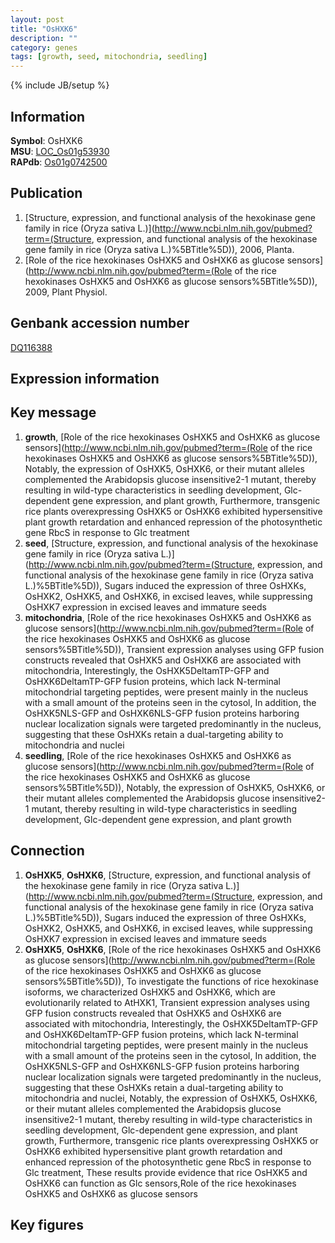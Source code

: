 ```yaml
---
layout: post
title: "OsHXK6"
description: ""
category: genes
tags: [growth, seed, mitochondria, seedling]
---
```

{% include JB/setup %}

## Information
__Symbol__: OsHXK6  
__MSU__: [LOC_Os01g53930](http://rice.plantbiology.msu.edu/cgi-bin/ORF_infopage.cgi?orf=LOC_Os01g53930)  
__RAPdb__: [Os01g0742500](http://rapdb.dna.affrc.go.jp/viewer/gbrowse_details/irgsp1?name=Os01g0742500)  

## Publication
1. [Structure, expression, and functional analysis of the hexokinase gene family in rice (Oryza sativa L.)](http://www.ncbi.nlm.nih.gov/pubmed?term=(Structure, expression, and functional analysis of the hexokinase gene family in rice (Oryza sativa L.)%5BTitle%5D)), 2006, Planta.
2. [Role of the rice hexokinases OsHXK5 and OsHXK6 as glucose sensors](http://www.ncbi.nlm.nih.gov/pubmed?term=(Role of the rice hexokinases OsHXK5 and OsHXK6 as glucose sensors%5BTitle%5D)), 2009, Plant Physiol.

## Genbank accession number
[DQ116388](http://www.ncbi.nlm.nih.gov/nuccore/DQ116388)

## Expression information

## Key message
1. __growth__, [Role of the rice hexokinases OsHXK5 and OsHXK6 as glucose sensors](http://www.ncbi.nlm.nih.gov/pubmed?term=(Role of the rice hexokinases OsHXK5 and OsHXK6 as glucose sensors%5BTitle%5D)),  Notably, the expression of OsHXK5, OsHXK6, or their mutant alleles complemented the Arabidopsis glucose insensitive2-1 mutant, thereby resulting in wild-type characteristics in seedling development, Glc-dependent gene expression, and plant growth, Furthermore, transgenic rice plants overexpressing OsHXK5 or OsHXK6 exhibited hypersensitive plant growth retardation and enhanced repression of the photosynthetic gene RbcS in response to Glc treatment
2. __seed__, [Structure, expression, and functional analysis of the hexokinase gene family in rice (Oryza sativa L.)](http://www.ncbi.nlm.nih.gov/pubmed?term=(Structure, expression, and functional analysis of the hexokinase gene family in rice (Oryza sativa L.)%5BTitle%5D)),  Sugars induced the expression of three OsHXKs, OsHXK2, OsHXK5, and OsHXK6, in excised leaves, while suppressing OsHXK7 expression in excised leaves and immature seeds
3. __mitochondria__, [Role of the rice hexokinases OsHXK5 and OsHXK6 as glucose sensors](http://www.ncbi.nlm.nih.gov/pubmed?term=(Role of the rice hexokinases OsHXK5 and OsHXK6 as glucose sensors%5BTitle%5D)),  Transient expression analyses using GFP fusion constructs revealed that OsHXK5 and OsHXK6 are associated with mitochondria, Interestingly, the OsHXK5DeltamTP-GFP and OsHXK6DeltamTP-GFP fusion proteins, which lack N-terminal mitochondrial targeting peptides, were present mainly in the nucleus with a small amount of the proteins seen in the cytosol, In addition, the OsHXK5NLS-GFP and OsHXK6NLS-GFP fusion proteins harboring nuclear localization signals were targeted predominantly in the nucleus, suggesting that these OsHXKs retain a dual-targeting ability to mitochondria and nuclei
4. __seedling__, [Role of the rice hexokinases OsHXK5 and OsHXK6 as glucose sensors](http://www.ncbi.nlm.nih.gov/pubmed?term=(Role of the rice hexokinases OsHXK5 and OsHXK6 as glucose sensors%5BTitle%5D)),  Notably, the expression of OsHXK5, OsHXK6, or their mutant alleles complemented the Arabidopsis glucose insensitive2-1 mutant, thereby resulting in wild-type characteristics in seedling development, Glc-dependent gene expression, and plant growth

## Connection
1. __OsHXK5__, __OsHXK6__, [Structure, expression, and functional analysis of the hexokinase gene family in rice (Oryza sativa L.)](http://www.ncbi.nlm.nih.gov/pubmed?term=(Structure, expression, and functional analysis of the hexokinase gene family in rice (Oryza sativa L.)%5BTitle%5D)),  Sugars induced the expression of three OsHXKs, OsHXK2, OsHXK5, and OsHXK6, in excised leaves, while suppressing OsHXK7 expression in excised leaves and immature seeds
2. __OsHXK5__, __OsHXK6__, [Role of the rice hexokinases OsHXK5 and OsHXK6 as glucose sensors](http://www.ncbi.nlm.nih.gov/pubmed?term=(Role of the rice hexokinases OsHXK5 and OsHXK6 as glucose sensors%5BTitle%5D)),  To investigate the functions of rice hexokinase isoforms, we characterized OsHXK5 and OsHXK6, which are evolutionarily related to AtHXK1, Transient expression analyses using GFP fusion constructs revealed that OsHXK5 and OsHXK6 are associated with mitochondria, Interestingly, the OsHXK5DeltamTP-GFP and OsHXK6DeltamTP-GFP fusion proteins, which lack N-terminal mitochondrial targeting peptides, were present mainly in the nucleus with a small amount of the proteins seen in the cytosol, In addition, the OsHXK5NLS-GFP and OsHXK6NLS-GFP fusion proteins harboring nuclear localization signals were targeted predominantly in the nucleus, suggesting that these OsHXKs retain a dual-targeting ability to mitochondria and nuclei, Notably, the expression of OsHXK5, OsHXK6, or their mutant alleles complemented the Arabidopsis glucose insensitive2-1 mutant, thereby resulting in wild-type characteristics in seedling development, Glc-dependent gene expression, and plant growth, Furthermore, transgenic rice plants overexpressing OsHXK5 or OsHXK6 exhibited hypersensitive plant growth retardation and enhanced repression of the photosynthetic gene RbcS in response to Glc treatment, These results provide evidence that rice OsHXK5 and OsHXK6 can function as Glc sensors,Role of the rice hexokinases OsHXK5 and OsHXK6 as glucose sensors

## Key figures


